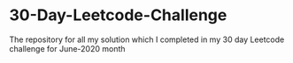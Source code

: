 # 30-Day-Leetcode-Challenge
The repository for all my solution which I completed in my 30 day Leetcode challenge for June-2020 month

